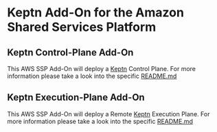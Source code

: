 # Keptn Add-On for the Amazon Shared Services Platform

## Keptn Control-Plane Add-On

This AWS SSP Add-On will deploy a [Keptn](https://keptn.sh) Control Plane.
For more information please take a look into the specific [README.md](./control-plane-addon/README.md)

## Keptn Execution-Plane Add-On

This AWS SSP Add-On will deploy a Remote [Keptn](https://keptn.sh) Execution Plane.
For more information please take a look into the specific [README.md](./execution-plane-addon/README.md)


